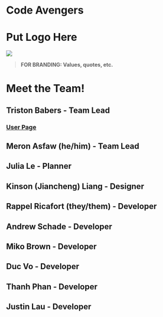 # Code Avengers

# Put Logo Here
![](nameofthephoto.jpg)

> **FOR BRANDING: Values, quotes, etc.**


# Meet the Team!

## Triston Babers - Team Lead
### [User Page](https://github.com/AdulisL/CSE110/blob/main/HW1/index.md)

## Meron Asfaw (he/him) - Team Lead

## Julia Le - Planner

## Kinson (Jiancheng) Liang - Designer

## Rappel Ricafort (they/them) - Developer

## Andrew Schade - Developer

## Miko Brown - Developer

## Duc Vo - Developer

## Thanh Phan - Developer

## Justin Lau - Developer

